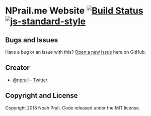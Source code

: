 # NPrail.me Website [![Build Status](https://travis-ci.org/nprail/nprail.github.io.svg?branch=dev)](https://travis-ci.org/nprail/nprail.github.io) [![js-standard-style](https://img.shields.io/badge/code%20style-standard-brightgreen.svg)](https://github.com/standard/standard)

## Bugs and Issues

Have a bug or an issue with this? [Open a new issue](https://github.com/nprail/nprail.github.io/issues) here on GitHub.

## Creator

- [@nprail](https://github.com/nprail) - [Twitter](https://twitter.com/noahprail)

## Copyright and License

Copyright 2018 Noah Prail. Code released under the MIT license.
